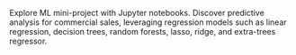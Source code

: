 Explore ML mini-project with Jupyter notebooks. Discover predictive analysis for commercial sales, leveraging regression models such as linear regression, decision trees, random forests, lasso, ridge, and extra-trees regressor.
